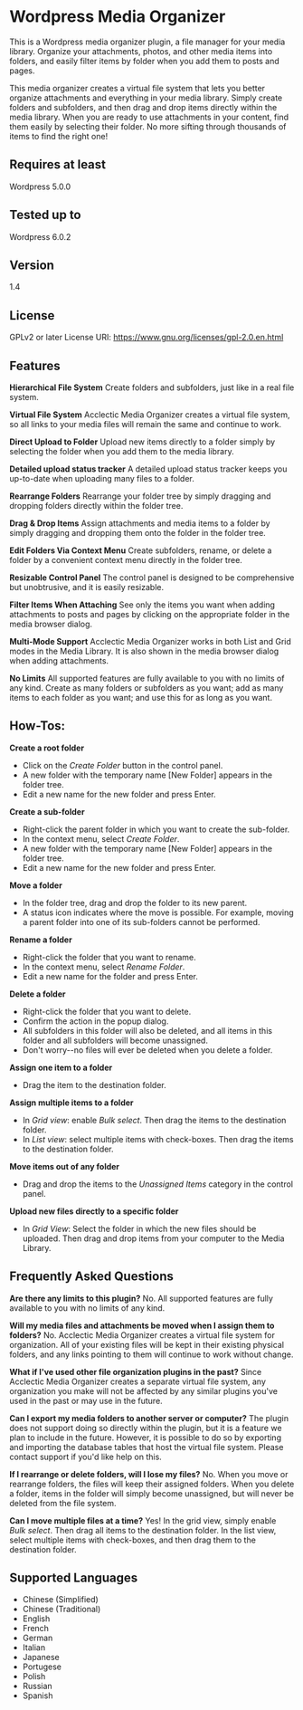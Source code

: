 # Wordpress Media Organizer
This is a Wordpress media organizer plugin, a file manager for your media library. Organize your attachments, photos, and other media items into folders, and easily filter items by folder when you add them to posts and pages.

This media organizer creates a virtual file system that lets you better organize attachments and everything in your media library. Simply create folders and subfolders, and then drag and drop items directly within the media library. When you are ready to use attachments in your content, find them easily by selecting their folder. No more sifting through thousands of items to find the right one!

## Requires at least
Wordpress 5.0.0

## Tested up to
Wordpress 6.0.2

## Version
1.4

## License
GPLv2 or later
License URI: https://www.gnu.org/licenses/gpl-2.0.en.html

## Features
**Hierarchical File System**
Create folders and subfolders, just like in a real file system.

**Virtual File System**
Acclectic Media Organizer creates a virtual file system, so all links to your media files will remain the same and continue to work.

**Direct Upload to Folder**
Upload new items directly to a folder simply by selecting the folder when you add them to the media library.

**Detailed upload status tracker**
A detailed upload status tracker keeps you up-to-date when uploading many files to a folder.

**Rearrange Folders**
Rearrange your folder tree by simply dragging and dropping folders directly within the folder tree.

**Drag & Drop Items**
Assign attachments and media items to a folder by simply dragging and dropping them onto the folder in the folder tree.

**Edit Folders Via Context Menu**
Create subfolders, rename, or delete a folder by a convenient context menu directly in the folder tree.

**Resizable Control Panel**
The control panel is designed to be comprehensive but unobtrusive, and it is easily resizable.

**Filter Items When Attaching**
See only the items you want when adding attachments to posts and pages by clicking on the appropriate folder in the media browser dialog.

**Multi-Mode Support**
Acclectic Media Organizer works in both List and Grid modes in the Media Library. It is also shown in the media browser dialog when adding attachments.

**No Limits**
All supported features are fully available to you with no limits of any kind. Create as many folders or subfolders as you want; add as many items to each folder as you want; and use this for as long as you want.

## How-Tos:

**Create a root folder**

* Click on the *Create Folder* button in the control panel.
* A new folder with the temporary name [New Folder] appears in the folder tree.
* Edit a new name for the new folder and press Enter.

**Create a sub-folder**

* Right-click the parent folder in which you want to create the sub-folder.
* In the context menu, select *Create Folder*.
* A new folder with the temporary name [New Folder] appears in the folder tree.
* Edit a new name for the new folder and press Enter.

**Move a folder**

* In the folder tree, drag and drop the folder to its new parent.
* A status icon indicates where the move is possible. For example, moving a parent folder into one of its sub-folders cannot be performed.

**Rename a folder**

* Right-click the folder that you want to rename.
* In the context menu, select *Rename Folder*.
* Edit a new name for the folder and press Enter.

**Delete a folder**

* Right-click the folder that you want to delete.
* Confirm the action in the popup dialog.
* All subfolders in this folder will also be deleted, and all items in this folder and all subfolders will become unassigned.
* Don't worry--no files will ever be deleted when you delete a folder.

**Assign one item to a folder**

* Drag the item to the destination folder.

**Assign multiple items to a folder**

* In *Grid view*: enable *Bulk select*. Then drag the items to the destination folder.
* In *List view*: select multiple items with check-boxes. Then drag the items to the destination folder.

**Move items out of any folder**

* Drag and drop the items to the *Unassigned Items* category in the control panel.

**Upload new files directly to a specific folder**

* In *Grid View*: Select the folder in which the new files should be uploaded. Then drag and drop items from your computer to the Media Library.


## Frequently Asked Questions

**Are there any limits to this plugin?**
No. All supported features are fully available to you with no limits of any kind.

**Will my media files and attachments be moved when I assign them to folders?**
No. Acclectic Media Organizer creates a virtual file system for organization. All of your existing files will be kept in their existing physical folders, and any links pointing to them will continue to work without change.

**What if I've used other file organization plugins in the past?**
Since Acclectic Media Organizer creates a separate virtual file system, any organization you make will not be affected by any similar plugins you've used in the past or may use in the future.

**Can I export my media folders to another server or computer?**
The plugin does not support doing so directly within the plugin, but it is a feature we plan to include in the future. However, it is possible to do so by exporting and importing the database tables that host the virtual file system. Please contact support if you'd like help on this.

**If I rearrange or delete folders, will I lose my files?**
No. When you move or rearrange folders, the files will keep their assigned folders. When you delete a folder, items in the folder will simply become unassigned, but will never be deleted from the file system.

**Can I move multiple files at a time?**
Yes! In the grid view, simply enable *Bulk select*. Then drag all items to the destination folder. In the list view, select multiple items with check-boxes, and then drag them to the destination folder.


## Supported Languages

* Chinese (Simplified)
* Chinese (Traditional)
* English
* French
* German
* Italian
* Japanese
* Portugese
* Polish
* Russian
* Spanish
